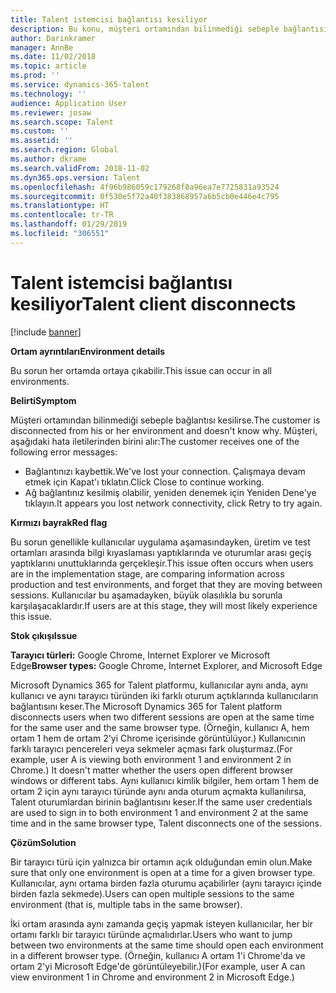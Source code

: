 ```yaml
---
title: Talent istemcisi bağlantısı kesiliyor
description: Bu konu, müşteri ortamından bilinmediği sebeple bağlantısı kesilirse ne yapılacağını açıklar.
author: Darinkramer
manager: AnnBe
ms.date: 11/02/2018
ms.topic: article
ms.prod: ''
ms.service: dynamics-365-talent
ms.technology: ''
audience: Application User
ms.reviewer: josaw
ms.search.scope: Talent
ms.custom: ''
ms.assetid: ''
ms.search.region: Global
ms.author: dkrame
ms.search.validFrom: 2018-11-02
ms.dyn365.ops.version: Talent
ms.openlocfilehash: 4f96b986059c179268f8a96ea7e7725831a93524
ms.sourcegitcommit: 0f530e5f72a40f383868957a6b5cb0e446e4c795
ms.translationtype: HT
ms.contentlocale: tr-TR
ms.lasthandoff: 01/29/2019
ms.locfileid: "306551"
---
```

# <a name="talent-client-disconnects"></a><span data-ttu-id="a215d-103">Talent istemcisi bağlantısı kesiliyor</span><span class="sxs-lookup"><span data-stu-id="a215d-103">Talent client disconnects</span></span>

[!include [banner](includes/banner.md)]

<span data-ttu-id="a215d-104">**Ortam ayrıntıları**</span><span class="sxs-lookup"><span data-stu-id="a215d-104">**Environment details**</span></span> 

<span data-ttu-id="a215d-105">Bu sorun her ortamda ortaya çıkabilir.</span><span class="sxs-lookup"><span data-stu-id="a215d-105">This issue can occur in all environments.</span></span>
 
<span data-ttu-id="a215d-106">**Belirti**</span><span class="sxs-lookup"><span data-stu-id="a215d-106">**Symptom**</span></span> 

<span data-ttu-id="a215d-107">Müşteri ortamından bilinmediği sebeple bağlantısı kesilirse.</span><span class="sxs-lookup"><span data-stu-id="a215d-107">The customer is disconnected from his or her environment and doesn't know why.</span></span> <span data-ttu-id="a215d-108">Müşteri, aşağıdaki hata iletilerinden birini alır:</span><span class="sxs-lookup"><span data-stu-id="a215d-108">The customer receives one of the following error messages:</span></span>

- <span data-ttu-id="a215d-109">Bağlantınızı kaybettik.</span><span class="sxs-lookup"><span data-stu-id="a215d-109">We've lost your connection.</span></span> <span data-ttu-id="a215d-110">Çalışmaya devam etmek için Kapat'ı tıklatın.</span><span class="sxs-lookup"><span data-stu-id="a215d-110">Click Close to continue working.</span></span>
- <span data-ttu-id="a215d-111">Ağ bağlantınız kesilmiş olabilir, yeniden denemek için Yeniden Dene'ye tıklayın.</span><span class="sxs-lookup"><span data-stu-id="a215d-111">It appears you lost network connectivity, click Retry to try again.</span></span>

<span data-ttu-id="a215d-112">**Kırmızı bayrak**</span><span class="sxs-lookup"><span data-stu-id="a215d-112">**Red flag**</span></span>

<span data-ttu-id="a215d-113">Bu sorun genellikle kullanıcılar uygulama aşamasındayken, üretim ve test ortamları arasında bilgi kıyaslaması yaptıklarında ve oturumlar arası geçiş yaptıklarını unuttuklarında gerçekleşir.</span><span class="sxs-lookup"><span data-stu-id="a215d-113">This issue often occurs when users are in the implementation stage, are comparing information across production and test environments, and forget that they are moving between sessions.</span></span> <span data-ttu-id="a215d-114">Kullanıcılar bu aşamadayken, büyük olasılıkla bu sorunla karşılaşacaklardır.</span><span class="sxs-lookup"><span data-stu-id="a215d-114">If users are at this stage, they will most likely experience this issue.</span></span>

<span data-ttu-id="a215d-115">**Stok çıkışı**</span><span class="sxs-lookup"><span data-stu-id="a215d-115">**Issue**</span></span> 

<span data-ttu-id="a215d-116">**Tarayıcı türleri:** Google Chrome, Internet Explorer ve Microsoft Edge</span><span class="sxs-lookup"><span data-stu-id="a215d-116">**Browser types:** Google Chrome, Internet Explorer, and Microsoft Edge</span></span>

<span data-ttu-id="a215d-117">Microsoft Dynamics 365 for Talent platformu, kullanıcılar aynı anda, aynı kullanıcı ve aynı tarayıcı türünden iki farklı oturum açtıklarında kullanıcıların bağlantısını keser.</span><span class="sxs-lookup"><span data-stu-id="a215d-117">The Microsoft Dynamics 365 for Talent platform disconnects users when two different sessions are open at the same time for the same user and the same browser type.</span></span> <span data-ttu-id="a215d-118">(Örneğin, kullanıcı A, hem ortam 1 hem de ortam 2'yi Chrome içerisinde görüntülüyor.) Kullanıcının farklı tarayıcı pencereleri veya sekmeler açması fark oluşturmaz.</span><span class="sxs-lookup"><span data-stu-id="a215d-118">(For example, user A is viewing both environment 1 and environment 2 in Chrome.) It doesn't matter whether the users open different browser windows or different tabs.</span></span> <span data-ttu-id="a215d-119">Aynı kullanıcı kimlik bilgiler, hem ortam 1 hem de ortam 2 için aynı tarayıcı türünde aynı anda oturum açmakta kullanılırsa, Talent oturumlardan birinin bağlantısını keser.</span><span class="sxs-lookup"><span data-stu-id="a215d-119">If the same user credentials are used to sign in to both environment 1 and environment 2 at the same time and in the same browser type, Talent disconnects one of the sessions.</span></span>

<span data-ttu-id="a215d-120">**Çözüm**</span><span class="sxs-lookup"><span data-stu-id="a215d-120">**Solution**</span></span>

<span data-ttu-id="a215d-121">Bir tarayıcı türü için yalnızca bir ortamın açık olduğundan emin olun.</span><span class="sxs-lookup"><span data-stu-id="a215d-121">Make sure that only one environment is open at a time for a given browser type.</span></span> <span data-ttu-id="a215d-122">Kullanıcılar, aynı ortama birden fazla oturumu açabilirler (aynı tarayıcı içinde birden fazla sekmede).</span><span class="sxs-lookup"><span data-stu-id="a215d-122">Users can open multiple sessions to the same environment (that is, multiple tabs in the same browser).</span></span>

<span data-ttu-id="a215d-123">İki ortam arasında aynı zamanda geçiş yapmak isteyen kullanıcılar, her bir ortamı farklı bir tarayıcı türünde açmalıdırlar.</span><span class="sxs-lookup"><span data-stu-id="a215d-123">Users who want to jump between two environments at the same time should open each environment in a different browser type.</span></span> <span data-ttu-id="a215d-124">(Örneğin, kullanıcı A ortam 1'i Chrome'da ve ortam 2'yi Microsoft Edge'de görüntüleyebilir.)</span><span class="sxs-lookup"><span data-stu-id="a215d-124">(For example, user A can view environment 1 in Chrome and environment 2 in Microsoft Edge.)</span></span>
